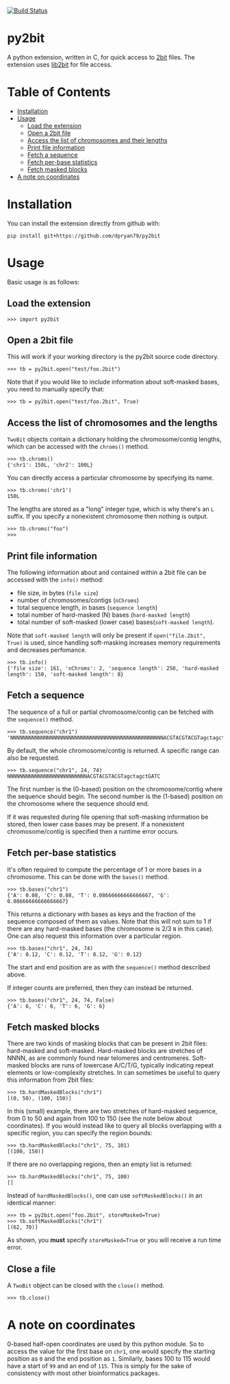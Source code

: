 [![Build Status](https://travis-ci.org/dpryan79/py2bit.svg?branch=master)](https://travis-ci.org/dpryan79/py2bit)

# py2bit

A python extension, written in C, for quick access to [2bit](https://genome.ucsc.edu/FAQ/FAQformat.html#format7) files. The extension uses [lib2bit](https://github.com/dpryan79/lib2bit) for file access.

Table of Contents
=================

 * [Installation](#installation)
 * [Usage](#usage)
   * [Load the extension](#load-the-extension)
   * [Open a 2bit file](#open-a-2bit-file)
   * [Access the list of chromosomes and their lengths](#access-the-list-of-chromosomes-and-their-lengths)
   * [Print file information](#print-file-information)
   * [Fetch a sequence](#fetch-a-sequence)
   * [Fetch per-base statistics](#fetch-per-base-statistics)
   * [Fetch masked blocks](#fetch-masked-blocks)
 * [A note on coordinates](#a-note-on-coordinates)

# Installation

You can install the extension directly from github with:

    pip install git+https://github.com/dpryan79/py2bit

# Usage

Basic usage is as follows:

## Load the extension

    >>> import py2bit

## Open a 2bit file

This will work if your working directory is the py2bit source code directory.

    >>> tb = py2bit.open("test/foo.2bit")

Note that if you would like to include information about soft-masked bases, you need to manually specify that:

    >>> tb = py2bit.open("test/foo.2bit", True)

## Access the list of chromosomes and the lengths

`TwoBit` objects contain a dictionary holding the chromosome/contig lengths, which can be accessed with the `chroms()` method.

    >>> tb.chroms()
    {'chr1': 150L, 'chr2': 100L}

You can directly access a particular chromosome by specifying its name.

    >>> tb.chroms('chr1')
    150L

The lengths are stored as a "long" integer type, which is why there's an `L` suffix. If you specify a nonexistent chromosome then nothing is output.

    >>> tb.chroms("foo")
    >>>

## Print file information

The following information about and contained within a 2bit file can be accessed with the `info()` method:

 * file size, in bytes (`file size`)
 * number of chromosomes/contigs (`nChroms`)
 * total sequence length, in bases (`sequence length`)
 * total number of hard-masked (N) bases (`hard-masked length`)
 * total number of soft-masked (lower case) bases(`soft-masked length`).

Note that `soft-masked length` will only be present if `open("file.2bit", True)` is used, since handling soft-masking increases memory requirements and decreases perfomance.

    >>> tb.info()
    {'file size': 161, 'nChroms': 2, 'sequence length': 250, 'hard-masked length': 150, 'soft-masked length': 8}

## Fetch a sequence

The sequence of a full or partial chromosome/contig can be fetched with the `sequence()` method.

    >>> tb.sequence("chr1")
    'NNNNNNNNNNNNNNNNNNNNNNNNNNNNNNNNNNNNNNNNNNNNNNNNNNACGTACGTACGTagctagctGATCGATCGTAGCTAGCTAGCTAGCTGATCNNNNNNNNNNNNNNNNNNNNNNNNNNNNNNNNNNNNNNNNNNNNNNNNNN'

By default, the whole chromosome/contig is returned. A specific range can also be requested.

    >>> tb.sequence("chr1", 24, 74)
    NNNNNNNNNNNNNNNNNNNNNNNNNNACGTACGTACGTagctagctGATC

The first number is the (0-based) position on the chromosome/contig where the sequence should begin. The second number is the (1-based) position on the chromosome where the sequence should end.

If it was requested during file opening that soft-masking information be stored, then lower case bases may be present. If a nonexistent chromosome/contig is specified then a runtime error occurs.

## Fetch per-base statistics

It's often required to compute the percentage of 1 or more bases in a chromosome. This can be done with the `bases()` method.

    >>> tb.bases("chr1")
    {'A': 0.08, 'C': 0.08, 'T': 0.08666666666666667, 'G': 0.08666666666666667}

This returns a dictionary with bases as keys and the fraction of the sequence composed of them as values. Note that this will not sum to 1 if there are any hard-masked bases (the chromosome is 2/3 `N` in this case). One can also request this information over a particular region.

    >>> tb.bases("chr1", 24, 74)
    {'A': 0.12, 'C': 0.12, 'T': 0.12, 'G': 0.12}

The start and end position are as with the `sequence()` method described above.

If integer counts are preferred, then they can instead be returned.

    >>> tb.bases("chr1", 24, 74, False)
    {'A': 6, 'C': 6, 'T': 6, 'G': 6}

## Fetch masked blocks

There are two kinds of masking blocks that can be present in 2bit files: hard-masked and soft-masked. Hard-masked blocks are stretches of NNNN, as are commonly found near telomeres and centromeres. Soft-masked blocks are runs of lowercase A/C/T/G, typically indicating repeat elements or low-complexity stretches. In can sometimes be useful to query this information from 2bit files:

    >>> tb.hardMaskedBlocks("chr1")
    [(0, 50), (100, 150)]

In this (small) example, there are two stretches of hard-masked sequence, from 0 to 50 and again from 100 to 150 (see the note below about coordinates). If you would instead like to query all blocks overlapping with a specific region, you can specify the region bounds:

    >>> tb.hardMaskedBlocks("chr1", 75, 101)
    [(100, 150)]

If there are no overlapping regions, then an empty list is returned:

    >>> tb.hardMaskedBlocks("chr1", 75, 100)
    []

Instead of `hardMaskedBlocks()`, one can use `softMaskedBlocks()` in an identical manner:

    >>> tb = py2bit.open("foo.2bit", storeMasked=True)
    >>> tb.softMaskedBlocks("chr1")
    [(62, 70)]

As shown, you **must** specify `storeMasked=True` or you will receive a run time error.

## Close a file

A `TwoBit` object can be closed with the `close()` method.

    >>> tb.close()

# A note on coordinates

0-based half-open coordinates are used by this python module. So to access the value for the first base on `chr1`, one would specify the starting position as `0` and the end position as `1`. Similarly, bases 100 to 115 would have a start of `99` and an end of `115`. This is simply for the sake of consistency with most other bioinformatics packages.
